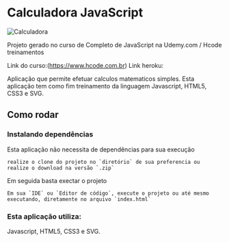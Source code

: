 # Calculadora JavaScript

![Calculadora](https://firebasestorage.googleapis.com/v0/b/hcode-com-br.appspot.com/o/calculadora-hcode.jpg?alt=media&token=5406aa3f-b965-401c-9b4e-654609c78b33)

Projeto gerado no curso de Completo de JavaScript na Udemy.com / Hcode treinamentos

Link do curso:(https://www.hcode.com.br)
Link heroku:

Aplicação que permite efetuar calculos matematicos simples. Esta aplicação tem como fim treinamento da linguagem Javascript, HTML5, CSS3 e SVG.

## Como rodar

### Instalando dependências
Esta aplicação não necessita de dependências para sua execução
```
realize o clone do projeto no `diretório` de sua preferencia ou realize o download na versão `.zip`
```
Em seguida basta exectar o projeto
```
Em sua `IDE` ou `Editor de código`, execute o projeto ou até mesmo executando, diretamente no arquivo `index.html`
```

### Esta aplicação utiliza: 
Javascript, HTML5, CSS3 e SVG.
